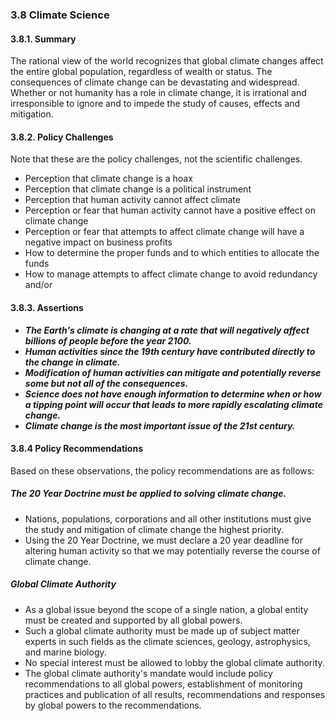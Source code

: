 ### 3.8  Climate Science

#### 3.8.1.  Summary
The rational view of the world recognizes that global climate changes affect the entire global population, regardless of wealth or status.  The consequences of climate change can be devastating and widespread.  Whether or not humanity has a role in climate change, it is irrational and irresponsible to ignore and to impede the study of causes, effects and mitigation.  

#### 3.8.2.  Policy Challenges
Note that these are the policy challenges, not the scientific challenges.

- Perception that climate change is a hoax
- Perception that climate change is a political instrument
- Perception that human activity cannot affect climate
- Perception or fear that human activity cannot have a positive effect on climate change
- Perception or fear that attempts to affect climate change will have a negative impact on business profits
- How to determine the proper funds and to which entities to allocate the funds
- How to manage attempts to affect climate change to avoid redundancy and/or 

#### 3.8.3. Assertions 

-  *__The Earth's climate is changing at a rate that will negatively affect billions of people before the year 2100.__*
-  *__Human activities since the 19th century have contributed directly to the change in climate.__*
-  *__Modification of human activities can mitigate and potentially reverse some but not all of the consequences.__*
-  *__Science does not have enough information to determine when or how a tipping point will occur that leads to more rapidly escalating climate change.__*
-  *__Climate change is the most important issue of the 21st century.__*

#### 3.8.4  Policy Recommendations
Based on these observations, the policy recommendations are as follows:

##### The 20 Year Doctrine must be applied to solving climate change.
- Nations, populations, corporations and all other institutions must give the study and mitigation of climate change the highest priority.
- Using the 20 Year Doctrine, we must declare a 20 year deadline for altering human activity so that we may potentially reverse the course of climate change.

##### Global Climate Authority
- As a global issue beyond the scope of a single nation, a global entity must be created and supported by all global powers.
- Such a global climate authority must be made up of subject matter experts in such fields as the climate sciences, geology, astrophysics, and marine biology. 
- No special interest must be allowed to lobby the global climate authority.
- The global climate authority's mandate would include policy recommendations to all global powers, establishment of monitoring practices and publication of all results, recommendations and responses by global powers to the recommendations.

